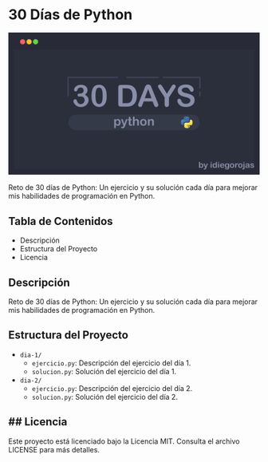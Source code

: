 # 30 Días de Python

![](./images/header.jpg)

Reto de 30 días de Python: Un ejercicio y su solución cada día para mejorar mis habilidades de programación en Python.

## Tabla de Contenidos
- Descripción
- Estructura del Proyecto
- Licencia

## Descripción
Reto de 30 días de Python: Un ejercicio y su solución cada día para mejorar mis habilidades de programación en Python.

## Estructura del Proyecto
- `dia-1/`
  - `ejercicio.py`: Descripción del ejercicio del día 1.
  - `solucion.py`: Solución del ejercicio del día 1.
- `dia-2/`
  - `ejercicio.py`: Descripción del ejercicio del día 2.
  - `solucion.py`: Solución del ejercicio del día 2.

## ## Licencia

Este proyecto está licenciado bajo la Licencia MIT. Consulta el archivo LICENSE para más detalles.
